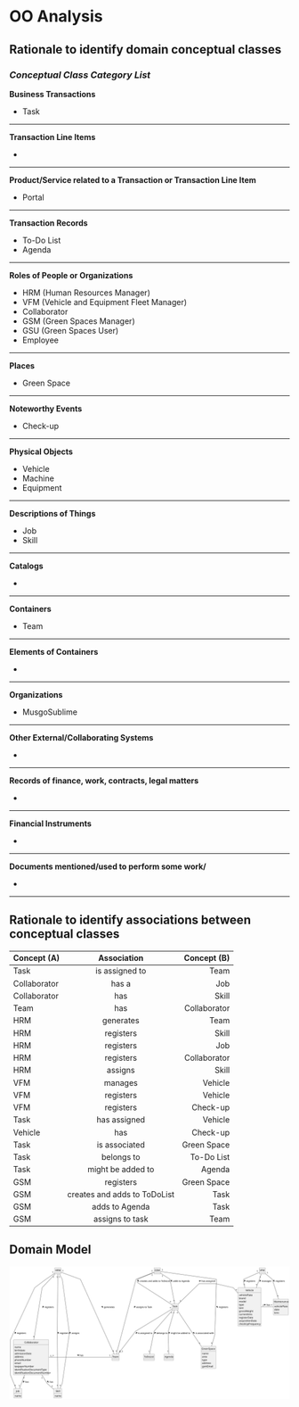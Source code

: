 # OO Analysis

## Rationale to identify domain conceptual classes

### _Conceptual Class Category List_

**Business Transactions**

* Task

---

**Transaction Line Items**

* 

---

**Product/Service related to a Transaction or Transaction Line Item**

* Portal

---

**Transaction Records**

* To-Do List
* Agenda

---  

**Roles of People or Organizations**

* HRM (Human Resources Manager)
* VFM (Vehicle and Equipment Fleet Manager)
* Collaborator
* GSM (Green Spaces Manager)
* GSU (Green Spaces User)
* Employee

---

**Places**

* Green Space

---

**Noteworthy Events**

* Check-up

---

**Physical Objects**

* Vehicle
* Machine
* Equipment

---

**Descriptions of Things**

* Job
* Skill

---

**Catalogs**

* 

---

**Containers**

* Team

---

**Elements of Containers**

* 

---

**Organizations**

* MusgoSublime

---

**Other External/Collaborating Systems**

* 

---

**Records of finance, work, contracts, legal matters**

* 

---

**Financial Instruments**

* 

---

**Documents mentioned/used to perform some work/**

* 

---


## Rationale to identify associations between conceptual classes


| Concept (A) 		 |       Association   	        |  Concept (B) |
|----------------|:----------------------------:|-------------:|
| Task           |        is assigned to        |         Team |
| Collaborator   |            has a             |          Job |
| Collaborator   |             has              |        Skill |
| Team           |             has              | Collaborator |
| HRM            |          generates           |         Team |
| HRM            |          registers           |        Skill |
| HRM            |          registers           |          Job |
| HRM            |          registers           | Collaborator |
| HRM            |           assigns            |        Skill |
| VFM            |           manages            |      Vehicle |
| VFM            |          registers           |      Vehicle |
| VFM            |          registers           |     Check-up |
| Task           |         has assigned         |      Vehicle |
| Vehicle        |             has              |     Check-up |
| Task           |        is associated         |  Green Space |
| Task           |          belongs to          |   To-Do List |
| Task           |      might be added to       |       Agenda |
| GSM            |          registers           |  Green Space |
| GSM            | creates and adds to ToDoList |         Task |
| GSM            |        adds to Agenda        |         Task |
| GSM            |       assigns to task        |         Team |


## Domain Model


![Domain Model](svg/project-domain-model.svg)